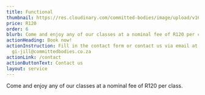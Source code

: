 ```yaml
---
title: Functional
thumbnail: https://res.cloudinary.com/committed-bodies/image/upload/v1642663748/services/functional-training-gym-benoni-scaled.png
price: R120
order: 6
blurb: Come and enjoy any of our classes at a nominal fee of R120 per class.
actionHeading: Book now!
actionInstruction: Fill in the contact form or contact us via email at
  gi-jill@committedbodies.co.za
actionLink: /contact
actionButtonText: Contact us
layout: service
---
```

Come and enjoy any of our classes at a nominal fee of R120 per class.